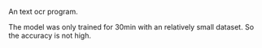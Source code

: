 An text ocr program.

The model was only trained for 30min with an relatively small dataset.
So the accuracy is not high.
